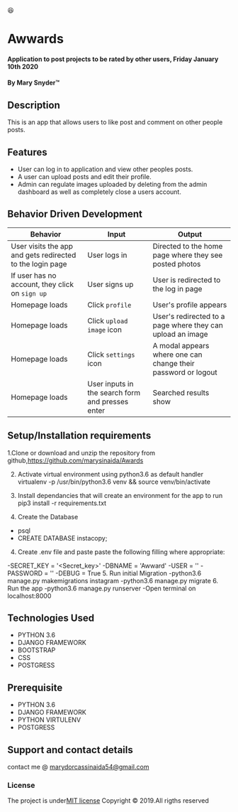 :satisfied:
# Awwards
#### Application to post projects to be rated by other users, Friday January 10th 2020 
#### By **Mary Snyder**&trade;

## Description
This is an app that allows users to like post and comment on other people posts.
## Features
* User can log in to application and view other peoples posts.
* A user can upload posts and edit their profile.
* Admin can regulate images uploaded by deleting from the admin dashboard as well as completely close a users account.



## Behavior Driven Development
| Behavior            | Input                         | Output                        | 
| ------------------- | ----------------------------- | ----------------------------- |
| User visits the app and gets redirected to the login page  | User logs in | Directed to the home page where they see posted photos | 
If user has no account, they click on `sign up` | User signs up | User is redirected to the log in page |
|  Homepage loads | Click `profile` | User's profile appears | 
| Homepage loads | Click `upload image` icon | User's redirected to a page where they can upload an image | 
| Homepage loads | Click `settings` icon | A modal appears where one can change their password or logout | 
| Homepage loads | User inputs in the search form and presses enter | Searched results show |


## Setup/Installation requirements
1.Clone or download and unzip the repository from github,https://github.com/marysinaida/Awards

2. Activate virtual environment using python3.6 as default handler virtualenv -p /usr/bin/python3.6 venv && source venv/bin/activate

3. Install dependancies that will create an environment for the app to run pip3 install -r requirements.txt
4. Create the Database
- psql
- CREATE DATABASE instacopy;

4. Create .env file and paste paste the following filling where appropriate:

-SECRET_KEY = '<Secret_key>'
-DBNAME = 'Awward'
-USER = '<Username>'
-PASSWORD = '<password>'
-DEBUG = True
5. Run initial Migration
-python3.6 manage.py makemigrations instagram
-python3.6 manage.py migrate
6. Run the app
-python3.6 manage.py runserver
-Open terminal on localhost:8000



## Technologies Used
* PYTHON 3.6
* DJANGO FRAMEWORK
* BOOTSTRAP
* CSS
* POSTGRESS

## Prerequisite
* PYTHON 3.6
* DJANGO FRAMEWORK
* PYTHON VIRTULENV
* POSTGRESS
## Support and contact details
contact me @ marydorcassinaida54@gmail.com
### License
The project is under[MIT license](/blob/master/LICENSE)
Copyright &copy; 2019.All rigths reserved
  
